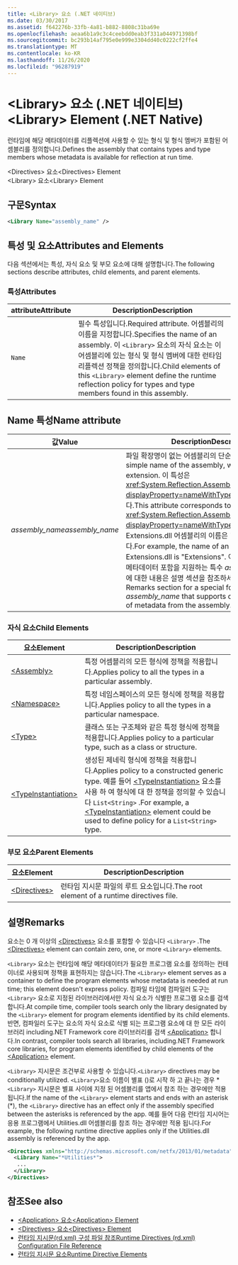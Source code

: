 ```yaml
---
title: <Library> 요소 (.NET 네이티브)
ms.date: 03/30/2017
ms.assetid: f642276b-33fb-4a81-b882-8808c31ba69e
ms.openlocfilehash: aeaa6b1a9c3c4ceebdd0eab3f331a044971398bf
ms.sourcegitcommit: bc293b14af795e0e999e3304dd40c0222cf2ffe4
ms.translationtype: MT
ms.contentlocale: ko-KR
ms.lasthandoff: 11/26/2020
ms.locfileid: "96287919"
---
```

# <a name="library-element-net-native"></a><span data-ttu-id="73a84-102">\<Library> 요소 (.NET 네이티브)</span><span class="sxs-lookup"><span data-stu-id="73a84-102">\<Library> Element (.NET Native)</span></span>

<span data-ttu-id="73a84-103">런타임에 해당 메타데이터를 리플렉션에 사용할 수 있는 형식 및 형식 멤버가 포함된 어셈블리를 정의합니다.</span><span class="sxs-lookup"><span data-stu-id="73a84-103">Defines the assembly that contains types and type members whose metadata is available for reflection at run time.</span></span>  
  
 <span data-ttu-id="73a84-104">\<Directives> 요소</span><span class="sxs-lookup"><span data-stu-id="73a84-104">\<Directives> Element</span></span>  
<span data-ttu-id="73a84-105">\<Library> 요소</span><span class="sxs-lookup"><span data-stu-id="73a84-105">\<Library> Element</span></span>  
  
## <a name="syntax"></a><span data-ttu-id="73a84-106">구문</span><span class="sxs-lookup"><span data-stu-id="73a84-106">Syntax</span></span>  
  
```xml  
<Library Name="assembly_name" />  
```  
  
## <a name="attributes-and-elements"></a><span data-ttu-id="73a84-107">특성 및 요소</span><span class="sxs-lookup"><span data-stu-id="73a84-107">Attributes and Elements</span></span>  

 <span data-ttu-id="73a84-108">다음 섹션에서는 특성, 자식 요소 및 부모 요소에 대해 설명합니다.</span><span class="sxs-lookup"><span data-stu-id="73a84-108">The following sections describe attributes, child elements, and parent elements.</span></span>  
  
### <a name="attributes"></a><span data-ttu-id="73a84-109">특성</span><span class="sxs-lookup"><span data-stu-id="73a84-109">Attributes</span></span>  
  
|<span data-ttu-id="73a84-110">attribute</span><span class="sxs-lookup"><span data-stu-id="73a84-110">Attribute</span></span>|<span data-ttu-id="73a84-111">Description</span><span class="sxs-lookup"><span data-stu-id="73a84-111">Description</span></span>|  
|---------------|-----------------|  
|`Name`|<span data-ttu-id="73a84-112">필수 특성입니다.</span><span class="sxs-lookup"><span data-stu-id="73a84-112">Required attribute.</span></span> <span data-ttu-id="73a84-113">어셈블리의 이름을 지정합니다.</span><span class="sxs-lookup"><span data-stu-id="73a84-113">Specifies the name of an assembly.</span></span> <span data-ttu-id="73a84-114">이 `<Library>` 요소의 자식 요소는 이 어셈블리에 있는 형식 및 형식 멤버에 대한 런타임 리플렉션 정책을 정의합니다.</span><span class="sxs-lookup"><span data-stu-id="73a84-114">Child elements of this `<Library>` element define the runtime reflection policy for types and type members found in this assembly.</span></span>|  
  
## <a name="name-attribute"></a><span data-ttu-id="73a84-115">Name 특성</span><span class="sxs-lookup"><span data-stu-id="73a84-115">Name attribute</span></span>  
  
|<span data-ttu-id="73a84-116">값</span><span class="sxs-lookup"><span data-stu-id="73a84-116">Value</span></span>|<span data-ttu-id="73a84-117">Description</span><span class="sxs-lookup"><span data-stu-id="73a84-117">Description</span></span>|  
|-----------|-----------------|  
|<span data-ttu-id="73a84-118">*assembly_name*</span><span class="sxs-lookup"><span data-stu-id="73a84-118">*assembly_name*</span></span>|<span data-ttu-id="73a84-119">파일 확장명이 없는 어셈블리의 단순한 이름입니다.</span><span class="sxs-lookup"><span data-stu-id="73a84-119">The simple name of the assembly, without its file extension.</span></span> <span data-ttu-id="73a84-120">이 특성은 <xref:System.Reflection.AssemblyName.Name%2A?displayProperty=nameWithType> 속성에 해당합니다.</span><span class="sxs-lookup"><span data-stu-id="73a84-120">This attribute corresponds to the <xref:System.Reflection.AssemblyName.Name%2A?displayProperty=nameWithType> property.</span></span> <span data-ttu-id="73a84-121">예를 들어 Extensions.dll 어셈블리의 이름은 "Extensions"입니다.</span><span class="sxs-lookup"><span data-stu-id="73a84-121">For example, the name of an assembly named Extensions.dll is "Extensions".</span></span> <span data-ttu-id="73a84-122">어셈블리에서 조건부 메타데이터 포함을 지원하는 특수 *assembly_name* 형식에 대한 내용은 설명 섹션을 참조하세요.</span><span class="sxs-lookup"><span data-stu-id="73a84-122">See the Remarks section for a special form of *assembly_name* that supports conditional inclusion of metadata from the assembly.</span></span>|  
  
### <a name="child-elements"></a><span data-ttu-id="73a84-123">자식 요소</span><span class="sxs-lookup"><span data-stu-id="73a84-123">Child Elements</span></span>  
  
|<span data-ttu-id="73a84-124">요소</span><span class="sxs-lookup"><span data-stu-id="73a84-124">Element</span></span>|<span data-ttu-id="73a84-125">Description</span><span class="sxs-lookup"><span data-stu-id="73a84-125">Description</span></span>|  
|-------------|-----------------|  
|[\<Assembly>](assembly-element-net-native.md)|<span data-ttu-id="73a84-126">특정 어셈블리의 모든 형식에 정책을 적용합니다.</span><span class="sxs-lookup"><span data-stu-id="73a84-126">Applies policy to all the types in a particular assembly.</span></span>|  
|[\<Namespace>](namespace-element-net-native.md)|<span data-ttu-id="73a84-127">특정 네임스페이스의 모든 형식에 정책을 적용합니다.</span><span class="sxs-lookup"><span data-stu-id="73a84-127">Applies policy to all the types in a particular namespace.</span></span>|  
|[\<Type>](type-element-net-native.md)|<span data-ttu-id="73a84-128">클래스 또는 구조체와 같은 특정 형식에 정책을 적용합니다.</span><span class="sxs-lookup"><span data-stu-id="73a84-128">Applies policy to a particular type, such as a class or structure.</span></span>|  
|[\<TypeInstantiation>](typeinstantiation-element-net-native.md)|<span data-ttu-id="73a84-129">생성된 제네릭 형식에 정책을 적용합니다.</span><span class="sxs-lookup"><span data-stu-id="73a84-129">Applies policy to a constructed generic type.</span></span> <span data-ttu-id="73a84-130">예를 들어 [\<TypeInstantiation>](typeinstantiation-element-net-native.md) 요소를 사용 하 여 형식에 대 한 정책을 정의할 수 있습니다 `List<String>` .</span><span class="sxs-lookup"><span data-stu-id="73a84-130">For example, a [\<TypeInstantiation>](typeinstantiation-element-net-native.md) element could be used to define policy for a `List<String>` type.</span></span>|  
  
### <a name="parent-elements"></a><span data-ttu-id="73a84-131">부모 요소</span><span class="sxs-lookup"><span data-stu-id="73a84-131">Parent Elements</span></span>  
  
|<span data-ttu-id="73a84-132">요소</span><span class="sxs-lookup"><span data-stu-id="73a84-132">Element</span></span>|<span data-ttu-id="73a84-133">Description</span><span class="sxs-lookup"><span data-stu-id="73a84-133">Description</span></span>|  
|-------------|-----------------|  
|[\<Directives>](directives-element-net-native.md)|<span data-ttu-id="73a84-134">런타임 지시문 파일의 루트 요소입니다.</span><span class="sxs-lookup"><span data-stu-id="73a84-134">The root element of a runtime directives file.</span></span>|  
  
## <a name="remarks"></a><span data-ttu-id="73a84-135">설명</span><span class="sxs-lookup"><span data-stu-id="73a84-135">Remarks</span></span>  

 <span data-ttu-id="73a84-136">요소는 0 개 이상의 [\<Directives>](directives-element-net-native.md) 요소를 포함할 수 있습니다 `<Library>` .</span><span class="sxs-lookup"><span data-stu-id="73a84-136">The [\<Directives>](directives-element-net-native.md) element can contain zero, one, or more `<Library>` elements.</span></span>  
  
 <span data-ttu-id="73a84-137">`<Library>` 요소는 런타임에 해당 메타데이터가 필요한 프로그램 요소를 정의하는 컨테이너로 사용되며 정책을 표현하지는 않습니다.</span><span class="sxs-lookup"><span data-stu-id="73a84-137">The `<Library>` element serves as a container to define the program elements whose metadata is needed at run time; this element doesn't express policy.</span></span> <span data-ttu-id="73a84-138">컴파일 타임에 컴파일러 도구는 `<Library>` 요소로 지정된 라이브러리에서만 자식 요소가 식별한 프로그램 요소를 검색합니다.</span><span class="sxs-lookup"><span data-stu-id="73a84-138">At compile time, compiler tools search only the library designated by the `<Library>` element for program elements identified by its child elements.</span></span> <span data-ttu-id="73a84-139">반면, 컴파일러 도구는 요소의 자식 요소로 식별 되는 프로그램 요소에 대 한 모든 라이브러리 including.NET Framework core 라이브러리를 검색 [\<Application>](application-element-net-native.md) 합니다.</span><span class="sxs-lookup"><span data-stu-id="73a84-139">In contrast, compiler tools search all libraries, including.NET Framework core libraries, for program elements identified by child elements of the [\<Application>](application-element-net-native.md) element.</span></span>  
  
 <span data-ttu-id="73a84-140">`<Library>` 지시문은 조건부로 사용할 수 있습니다.</span><span class="sxs-lookup"><span data-stu-id="73a84-140">`<Library>` directives may be conditionally utilized.</span></span> <span data-ttu-id="73a84-141">`<Library>`요소 이름이 별표 ()로 시작 하 고 끝나는 경우 \* `<Library>` 지시문은 별표 사이에 지정 된 어셈블리를 앱에서 참조 하는 경우에만 적용 됩니다.</span><span class="sxs-lookup"><span data-stu-id="73a84-141">If the name of the `<Library>` element starts and ends with an asterisk (\*), the `<Library>` directive has an effect only if the assembly specified between the asterisks is referenced by the app.</span></span> <span data-ttu-id="73a84-142">예를 들어 다음 런타임 지시어는 응용 프로그램에서 Utilities.dll 어셈블리를 참조 하는 경우에만 적용 됩니다.</span><span class="sxs-lookup"><span data-stu-id="73a84-142">For example, the following runtime directive applies only if the Utilities.dll assembly is referenced by the app.</span></span>  
  
```xml  
<Directives xmlns="http://schemas.microsoft.com/netfx/2013/01/metadata">  
  <Library Name="*Utilities*">  
   ...  
  </Library>  
</Directives>  
```  
  
## <a name="see-also"></a><span data-ttu-id="73a84-143">참조</span><span class="sxs-lookup"><span data-stu-id="73a84-143">See also</span></span>

- [<span data-ttu-id="73a84-144">\<Application> 요소</span><span class="sxs-lookup"><span data-stu-id="73a84-144">\<Application> Element</span></span>](application-element-net-native.md)
- [<span data-ttu-id="73a84-145">\<Directives> 요소</span><span class="sxs-lookup"><span data-stu-id="73a84-145">\<Directives> Element</span></span>](directives-element-net-native.md)
- [<span data-ttu-id="73a84-146">런타임 지시문(rd.xml) 구성 파일 참조</span><span class="sxs-lookup"><span data-stu-id="73a84-146">Runtime Directives (rd.xml) Configuration File Reference</span></span>](runtime-directives-rd-xml-configuration-file-reference.md)
- [<span data-ttu-id="73a84-147">런타임 지시문 요소</span><span class="sxs-lookup"><span data-stu-id="73a84-147">Runtime Directive Elements</span></span>](runtime-directive-elements.md)
